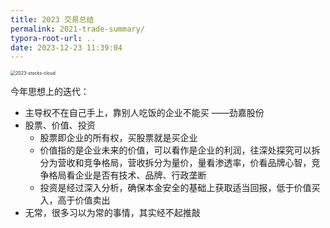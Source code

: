 ```yaml
---
title: 2023 交易总结
permalink: 2021-trade-summary/
typora-root-url: ..
date: 2023-12-23 11:39:04
---
```


<img src="/_posts/img/image-20231223120615994.png" alt="2023-stocks-cloud" style="zoom:50%;" />

今年思想上的迭代：

-   主导权不在自己手上，靠别人吃饭的企业不能买 ——劲嘉股份
-   股票、价值、投资
    -   股票即企业的所有权，买股票就是买企业
    -   价值指的是企业未来的价值，可以看作是企业的利润，往深处探究可以拆分为营收和竞争格局，营收拆分为量价，量看渗透率，价看品牌心智，竞争格局看企业是否有技术、品牌、行政垄断
    -   投资是经过深入分析，确保本金安全的基础上获取适当回报，低于价值买入，高于价值卖出
-   无常，很多习以为常的事情，其实经不起推敲

